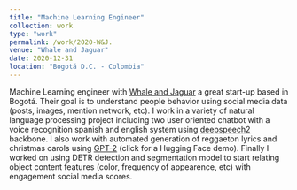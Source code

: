 ```yaml
---
title: "Machine Learning Engineer"
collection: work
type: "work"
permalink: /work/2020-W&J.
venue: "Whale and Jaguar"
date: 2020-12-31
location: "Bogotá D.C. - Colombia"
---
```



Machine Learning engineer with [Whale and Jaguar](https://whaleandjaguar.co) a great start-up based in Bogotá. Their goal is to understand people behavior using social media data (posts, images, mention network, etc). I work in a variety of natural language processing project including two user oriented chatbot with a voice recognition spanish and english system using [deepspeech2](https://arxiv.org/abs/1512.02595) backbone. I also work with automated generation of reggaeton lyrics and christmas carols using [GPT-2](https://huggingface.co/gpt2?text=A+long+time+ago%2C+) (click for a Hugging Face demo). Finally I worked on using DETR detection and segmentation model to start relating object content features (color, frequency of appearence, etc) with engagement social media scores.
